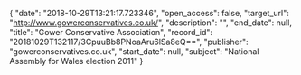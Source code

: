 {
  "date": "2018-10-29T13:21:17.723346", 
  "open_access": false, 
  "target_url": "http://www.gowerconservatives.co.uk/", 
  "description": "", 
  "end_date": null, 
  "title": "Gower Conservative Association", 
  "record_id": "20181029T132117/3CpuuBb8PNoaAru6lSa8eQ==", 
  "publisher": "gowerconservatives.co.uk", 
  "start_date": null, 
  "subject": "National Assembly for Wales election 2011"
}

